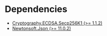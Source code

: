 # Dependencies
* [Cryptography.ECDSA.Secp256K1 (>= 1.1.2)](https://www.nuget.org/packages/Cryptography.ECDSA.Secp256K1/)
* [Newtonsoft.Json (>= 11.0.2)](https://www.nuget.org/packages/Newtonsoft.Json/)
